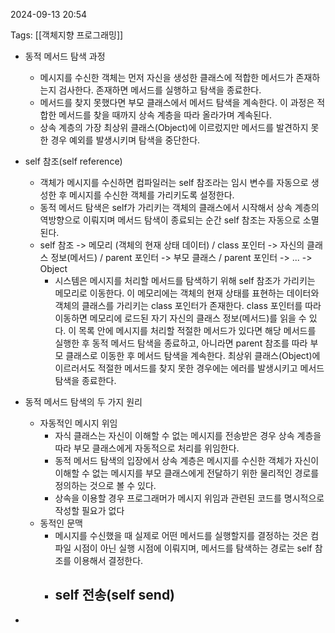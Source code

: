 
2024-09-13 20:54

Tags: [[객체지향 프로그래밍]]


- 동적 메서드 탐색 과정
	- 메시지를 수신한 객체는 먼저 자신을 생성한 클래스에 적합한 메서드가 존재하는지 검사한다. 존재하면 메서드를 실행하고 탐색을 종료한다.
	- 메서드를 찾지 못했다면 부모 클래스에서 메서드 탐색을 계속한다. 이 과정은 적합한 메서드를 찾을 때까지 상속 계층을 따라 올라가며 계속된다.
	- 상속 계층의 가장 최상위 클래스(Object)에 이르렀지만 메서드를 발견하지 못한 경우 예외를 발생시키며 탐색을 중단한다.

- self 참조(self reference)
	- 객체가 메시지를 수신하면 컴파일러는 self 참조라는 임시 변수를 자동으로 생성한 후 메시지를 수신한 객체를 가리키도록 설정한다.
	- 동적 메서드 탐색은 self가 가리키는 객체의 클래스에서 시작해서 상속 계층의 역방향으로 이뤄지며 메서드 탐색이 종료되는 순간 self 참조는 자동으로 소멸된다.
	- self 참조 -> 메모리 (객체의 현재 상태 데이터) / class 포인터 -> 자신의 클래스 정보(메서드) / parent 포인터 -> 부모 클래스 / parent 포인터 -> ... -> Object
		- 시스템은 메시지를 처리할 메서드를 탐색하기 위해 self 참조가 가리키는 메모리로 이동한다. 이 메모리에는 객체의 현재 상태를 표현하는 데이터와 객체의 클래스를 가리키는 class 포인터가 존재한다. class 포인터를 따라 이동하면 메모리에 로드된 자기 자신의 클래스 정보(메서드)를 읽을 수 있다. 이 목록 안에 메시지를 처리할 적절한 메서드가 있다면 해당 메서드를 실행한 후 동적 메서드 탐색을 종료하고, 아니라면 parent 참조를 따라 부모 클래스로 이동한 후 메서드 탐색을 계속한다. 최상위 클래스(Object)에 이르러서도 적절한 메서드를 찾지 못한 경우에는 에러를 발생시키고 메서드 탐색을 종료한다.

- 동적 메서드 탐색의 두 가지 원리
	- 자동적인 메시지 위임
		- 자식 클래스는 자신이 이해할 수 없는 메시지를 전송받은 경우 상속 계층을 따라 부모 클래스에게 자동적으로 처리를 위임한다.
		- 동적 메서드 탐색의 입장에서 상속 계층은 메시지를 수신한 객체가 자신이 이해할 수 없는 메시지를 부모 클래스에게 전달하기 위한 물리적인 경로를 정의하는 것으로 볼 수 있다.
		- 상속을 이용할 경우 프로그래머가 메시지 위임과 관련된 코드를 명시적으로 작성할 필요가 없다
	- 동적인 문맥
		- 메시지를 수신했을 때 실제로 어떤 메서드를 실행할지를 결정하는 것은 컴파일 시점이 아닌 실행 시점에 이뤄지며, 메서드를 탐색하는 경로는 self 참조를 이용해서 결정한다.
		- self 전송(self send)
			- 

- 




